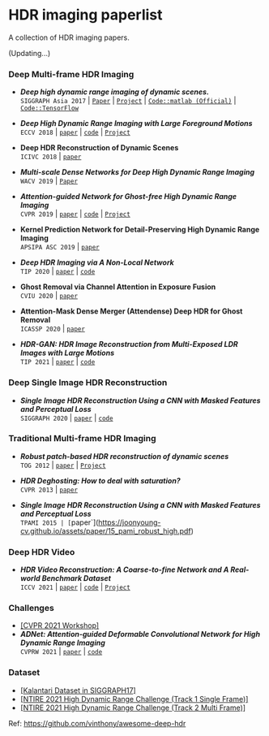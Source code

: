 # HDR imaging paperlist

A collection of HDR imaging papers.

(Updating...)


### Deep Multi-frame HDR Imaging

* **_Deep high dynamic range imaging of dynamic scenes._** <br>
  `SIGGRAPH Asia 2017` | [`Paper`](https://cseweb.ucsd.edu/~viscomp/projects/SIG17HDR/PaperData/SIGGRAPH17_HDR.pdf) | [`Project`](http://viscomp.ucsd.edu/projects/SIG17HDR/) | [`Code::matlab (Official)`](https://cseweb.ucsd.edu/~viscomp/projects/SIG17HDR/PaperData/SIGGRAPH17_HDR_Code_v1.0.zip) | [`Code::TensorFlow`](https://github.com/TH3CHARLie/deep-high-dynamic-range)<br>

* **_Deep High Dynamic Range Imaging with Large Foreground Motions_**  <br>
  `ECCV 2018` | [`paper`](https://www.ecva.net/papers/eccv_2018/papers_ECCV/papers/Shangzhe_Wu_Deep_High_Dynamic_ECCV_2018_paper.pdf) | [`code`](https://github.com/elliottwu/DeepHDR) | [`Project`](https://elliottwu.com/projects/hdr/) 

* **Deep HDR Reconstruction of Dynamic Scenes** <br>
  `ICIVC 2018` | [`paper`](https://ieeexplore.ieee.org/abstract/document/8492856)

* **_Multi-scale Dense Networks for Deep High Dynamic Range Imaging_** <br>
  `WACV 2019`  | [`Paper`](https://ieeexplore.ieee.org/document/8658831)

* **_Attention-guided Network for Ghost-free High Dynamic Range Imaging_** <br>
  `CVPR 2019` | [`paper`](https://arxiv.org/abs/1904.10293) | [`code`](https://github.com/qingsenyangit/AHDRNet) | [`Project`](https://donggong1.github.io/ahdr.html)

* **Kernel Prediction Network for Detail-Preserving High Dynamic Range Imaging** <br>
  `APSIPA ASC 2019` | [`paper`](https://ieeexplore.ieee.org/document/9023217)

* **_Deep HDR Imaging via A Non-Local Network_** <br>
  `TIP 2020` | [`paper`](https://ieeexplore.ieee.org/abstract/document/8989959) | [`code`](https://github.com/tuvovan/NHDRRNet)

* **Ghost Removal via Channel Attention in Exposure Fusion**  <br>
  `CVIU 2020` | [`paper`](https://www.sciencedirect.com/science/article/pii/S1077314220301132)

* **Attention-Mask Dense Merger (Attendense) Deep HDR for Ghost Removal**  <br>
  `ICASSP 2020` | [`paper`](https://ieeexplore.ieee.org/abstract/document/9053180)

* **_HDR-GAN: HDR Image Reconstruction from Multi-Exposed LDR Images with Large Motions_** <br>
  `TIP 2021` | [`paper`](https://arxiv.org/abs/2007.01628) | [`code`](https://github.com/nonu116/HDR-GAN)

### Deep Single Image HDR Reconstruction

* **_Single Image HDR Reconstruction Using a CNN with Masked Features and Perceptual Loss_** <br>
  `SIGGRAPH 2020` | [`paper`](https://arxiv.org/abs/2005.07335) | [`code`](https://github.com/marcelsan/Deep-HdrReconstruction)

### Traditional Multi-frame HDR Imaging

* **_Robust patch-based HDR reconstruction of dynamic scenes_** <br>
  `TOG 2012` | [`paper`](https://people.engr.tamu.edu/nimak/Data/SIGASIA12_HDR_PatchBasedReconstruction_LoRes.pdf) | [`Project`](https://web.ece.ucsb.edu/~psen/hdrvideo)

* **_HDR Deghosting: How to deal with saturation?_** <br>
  `CVPR 2013` | [`paper`](http://citeseerx.ist.psu.edu/viewdoc/download?doi=10.1.1.365.7215&rep=rep1&type=pdf) 
* **_Single Image HDR Reconstruction Using a CNN with Masked Features and Perceptual Loss_** <br>
  `TPAMI 2015 | [`paper`](https://joonyoung-cv.github.io/assets/paper/15_pami_robust_high.pdf) 

### Deep HDR Video

* **_HDR Video Reconstruction: A Coarse-to-fine Network and A Real-world Benchmark Dataset_** <br>
  `ICCV 2021` | [`paper`](https://arxiv.org/abs/2103.14943) | [`code`](https://github.com/guanyingc/DeepHDRVideo) | [`Project`](https://guanyingc.github.io/DeepHDRVideo/)


### Challenges

* [[CVPR 2021 Workshop]](https://arxiv.org/abs/2106.01439)
* **_ADNet: Attention-guided Deformable Convolutional Network for High Dynamic Range Imaging_** <br>
  `CVPRW 2021` | [`paper`](https://arxiv.org/pdf/2105.10697.pdf) | [`code`](https://github.com/liuzhen03/ADNet)

### Dataset

* [[Kalantari Dataset in SIGGRAPH17]](https://cseweb.ucsd.edu/~viscomp/projects/SIG17HDR/)
* [[NTIRE 2021 High Dynamic Range Challenge (Track 1 Single Frame)]](https://competitions.codalab.org/competitions/28161#participate-get-data)
* [[NTIRE 2021 High Dynamic Range Challenge (Track 2 Multi Frame)]](https://competitions.codalab.org/competitions/28162)



Ref:
https://github.com/vinthony/awesome-deep-hdr
